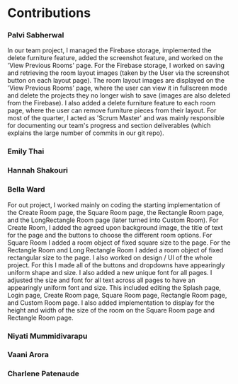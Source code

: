 # Contributions
### Palvi Sabherwal
In our team project, I managed the Firebase storage, implemented the delete furniture feature, added the screenshot feature, and worked on the 'View Previous Rooms' page. For the Firebase storage, I worked on saving and retrieving the room layout images (taken by the User via the screenshot button on each layout page). The room layout images are displayed on the 'View Previous Rooms' page, where the user can view it in fullscreen mode and delete the projects they no longer wish to save (images are also deleted from the Firebase). I also added a delete furniture feature to each room page, where the user can remove furniture pieces from their layout. For most of the quarter, I acted as 'Scrum Master' and was mainly responsible for documenting our team's progress and section deliverables (which explains the large number of commits in our git repo). 

### Emily Thai

### Hannah Shakouri

### Bella Ward
For out project, I worked mainly on coding the starting implementation of the Create Room page, the Square Room page, the Rectangle Room page, and the LongRectangle Room page (later turned into Custom Room). For Create Room, I added the agreed upon background image, the title of text for the page and the buttons to choose the different room options. For Square Room I added a room object of fixed square size to the page. For the Rectangle Room and Long Rectangle Room I added a room object of fixed rectangular size to the page.
I also worked on design / UI of the whole project. For this I made all of the buttons and dropdowns have appearingly uniform shape and size. I also added a new unique font for all pages. I adjusted the size and font for all text across all pages to have an appearingly uniform font and size. This included editing the Splash page, Login page, Create Room page, Square Room page, Rectangle Room page, and Custom Room page. I also added implementation to display for the height and width of the size of the room on the Square Room page and Rectangle Room page. 

### Niyati Mummidivarapu

### Vaani Arora

### Charlene Patenaude

